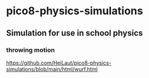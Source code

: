 # pico8-physics-simulations

## Simulation for use in school physics

### throwing motion
https://github.com/HeiLaut/pico8-physics-simulations/blob/main/html/wurf.html
